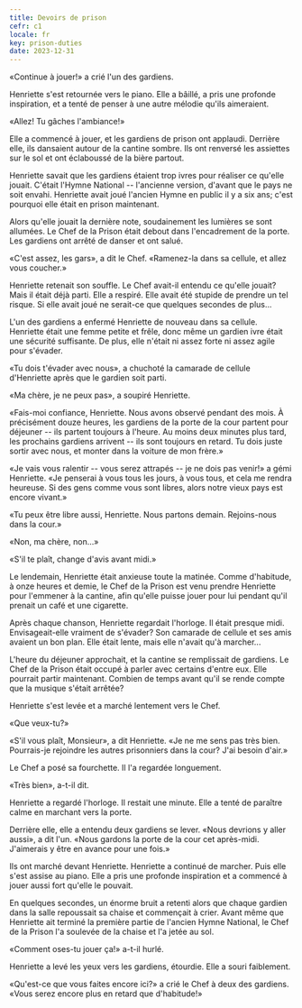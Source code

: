 ```yaml
---
title: Devoirs de prison
cefr: c1
locale: fr
key: prison-duties
date: 2023-12-31
---
```


«Continue à jouer!» a crié l'un des gardiens.

Henriette s'est retournée vers le piano. Elle a bâillé, a pris une profonde inspiration, et a tenté de penser à une autre mélodie qu'ils aimeraient.

«Allez! Tu gâches l'ambiance!»

Elle a commencé à jouer, et les gardiens de prison ont applaudi. Derrière elle, ils dansaient autour de la cantine sombre. Ils ont renversé les assiettes sur le sol et ont éclaboussé de la bière partout.

Henriette savait que les gardiens étaient trop ivres pour réaliser ce qu'elle jouait. C'était l'Hymne National -- l'ancienne version, d'avant que le pays ne soit envahi. Henriette avait joué l'ancien Hymne en public il y a six ans; c'est pourquoi elle était en prison maintenant.

Alors qu'elle jouait la dernière note, soudainement les lumières se sont allumées. Le Chef de la Prison était debout dans l'encadrement de la porte. Les gardiens ont arrêté de danser et ont salué.

«C'est assez, les gars», a dit le Chef. «Ramenez-la dans sa cellule, et allez vous coucher.»

Henriette retenait son souffle. Le Chef avait-il entendu ce qu'elle jouait? Mais il était déjà parti. Elle a respiré. Elle avait été stupide de prendre un tel risque. Si elle avait joué ne serait-ce que quelques secondes de plus...

L'un des gardiens a enfermé Henriette de nouveau dans sa cellule. Henriette était une femme petite et frêle, donc même un gardien ivre était une sécurité suffisante. De plus, elle n'était ni assez forte ni assez agile pour s'évader.

«Tu dois t'évader avec nous», a chuchoté la camarade de cellule d'Henriette après que le gardien soit parti.

«Ma chère, je ne peux pas», a soupiré Henriette.

«Fais-moi confiance, Henriette. Nous avons observé pendant des mois. À précisément douze heures, les gardiens de la porte de la cour partent pour déjeuner -- ils partent toujours à l'heure. Au moins deux minutes plus tard, les prochains gardiens arrivent -- ils sont toujours en retard. Tu dois juste sortir avec nous, et monter dans la voiture de mon frère.»

«Je vais vous ralentir -- vous serez attrapés -- je ne dois pas venir!» a gémi Henriette. «Je penserai à vous tous les jours, à vous tous, et cela me rendra heureuse. Si des gens comme vous sont libres, alors notre vieux pays est encore vivant.»

«Tu peux être libre aussi, Henriette. Nous partons demain. Rejoins-nous dans la cour.»

«Non, ma chère, non...»

«S'il te plaît, change d'avis avant midi.»

Le lendemain, Henriette était anxieuse toute la matinée. Comme d'habitude, à onze heures et demie, le Chef de la Prison est venu prendre Henriette pour l'emmener à la cantine, afin qu'elle puisse jouer pour lui pendant qu'il prenait un café et une cigarette.

Après chaque chanson, Henriette regardait l'horloge. Il était presque midi. Envisageait-elle vraiment de s'évader? Son camarade de cellule et ses amis avaient un bon plan. Elle était lente, mais elle n'avait qu'à marcher...

L'heure du déjeuner approchait, et la cantine se remplissait de gardiens. Le Chef de la Prison était occupé à parler avec certains d'entre eux. Elle pourrait partir maintenant. Combien de temps avant qu'il se rende compte que la musique s'était arrêtée?

Henriette s'est levée et a marché lentement vers le Chef.

«Que veux-tu?»

«S'il vous plaît, Monsieur», a dit Henriette. «Je ne me sens pas très bien. Pourrais-je rejoindre les autres prisonniers dans la cour? J'ai besoin d'air.»

Le Chef a posé sa fourchette. Il l'a regardée longuement.

«Très bien», a-t-il dit.

Henriette a regardé l'horloge. Il restait une minute. Elle a tenté de paraître calme en marchant vers la porte.

Derrière elle, elle a entendu deux gardiens se lever. «Nous devrions y aller aussi», a dit l'un. «Nous gardons la porte de la cour cet après-midi. J'aimerais y être en avance pour une fois.»

Ils ont marché devant Henriette. Henriette a continué de marcher. Puis elle s'est assise au piano. Elle a pris une profonde inspiration et a commencé à jouer aussi fort qu'elle le pouvait.

En quelques secondes, un énorme bruit a retenti alors que chaque gardien dans la salle repoussait sa chaise et commençait à crier. Avant même que Henriette ait terminé la première partie de l'ancien Hymne National, le Chef de la Prison l'a soulevée de la chaise et l'a jetée au sol.

«Comment oses-tu jouer ça!» a-t-il hurlé.

Henriette a levé les yeux vers les gardiens, étourdie. Elle a souri faiblement.

«Qu'est-ce que vous faites encore ici?» a crié le Chef à deux des gardiens. «Vous serez encore plus en retard que d'habitude!»